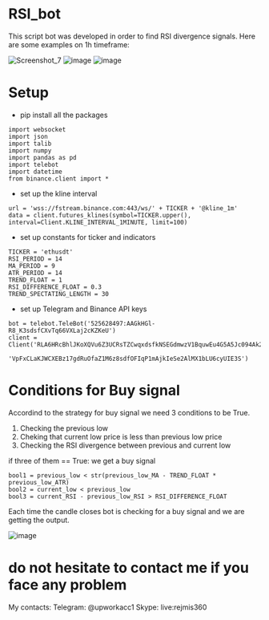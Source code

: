 # RSI_bot

This script bot was developed in order to find RSI divergence signals.
Here are some examples on 1h timeframe:

![Screenshot_7](https://user-images.githubusercontent.com/109293615/194825117-2b954753-cf2a-41ff-8bcd-b309abc70506.jpg) ![image](https://user-images.githubusercontent.com/109293615/194826297-7bde2002-0d08-421b-8415-2fdd91f42b60.png) ![image](https://user-images.githubusercontent.com/109293615/194826368-59a980e4-e659-4410-85fb-74ff04dea9d2.png)

# Setup 
- pip install all the packages 

```
import websocket
import json
import talib
import numpy
import pandas as pd
import telebot
import datetime
from binance.client import *
```
- set up the kline interval

```
url = 'wss://fstream.binance.com:443/ws/' + TICKER + '@kline_1m'
data = client.futures_klines(symbol=TICKER.upper(), interval=Client.KLINE_INTERVAL_1MINUTE, limit=100)
```

- set up constants for ticker and indicators

```
TICKER = 'ethusdt'
RSI_PERIOD = 14
MA_PERIOD = 9
ATR_PERIOD = 14
TREND_FLOAT = 1
RSI_DIFFERENCE_FLOAT = 0.3
TREND_SPECTATING_LENGTH = 30
```

- set up Telegram and Binance API keys

```
bot = telebot.TeleBot('525628497:AAGkHGl-R8_K3sdsfCXvTq66VXLaj2cKZKeU')
client = Client('RLA6HRcBhlJKoXQVu6Z3UCRsTZCwqxdsfkNSEGdmwzV1BquwEu4G5A5Jc094Ak2J',
                'VpFxCLaKJWCXEBz17gdRuOfaZ1M6z8sdfOFIqP1mAjkIeSe2AlMX1bLU6cyUIE3S')
```

# Conditions for Buy signal

Accordind to the strategy for buy signal we need 3 conditions to be True.

1. Checking the previous low
2. Cheking that current low price is less than previous low price
3. Checking the RSI divergence between previous and current low


if three of them == True:  we get a buy signal

```
bool1 = previous_low < str(previous_low_MA - TREND_FLOAT * previous_low_ATR)
bool2 = current_low < previous_low
bool3 = current_RSI - previous_low_RSI > RSI_DIFFERENCE_FLOAT
```
Each time the candle closes bot is checking for a buy signal and we are getting the output.

![image](https://user-images.githubusercontent.com/109293615/194832898-f4454fd8-b335-4c6b-958f-5e16f2da6abc.png)

# do not hesitate to contact me if you face any problem
My contacts: 
Telegram: @upworkacc1
Skype: live:rejmis360


